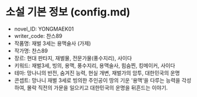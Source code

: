 # 소설 기본 정보 (config.md)

- novel_ID: YONGMAEK01
- writer_code: 찬스89
- 작품명: 재벌 3세는 용맥술사 (가제)
- 작가명: 찬스89
- 장르: 현대 판타지, 재벌물, 전문가물(풍수지리), 사이다
- 키워드: 재벌3세, 빙의, 용맥, 풍수지리, 용맥술사, 힘숨찐, 킹메이커, 사이다
- 테마: 망나니의 반전, 숨겨진 능력, 현실 개변, 재벌가의 암투, 대한민국의 운명
- 콘셉트: 망나니 재벌 3세로 빙의한 주인공이 땅의 기운 '용맥'을 다루는 능력을 각성하여, 몰락 직전의 가문을 일으키고 대한민국의 운명을 뒤흔드는 이야기.